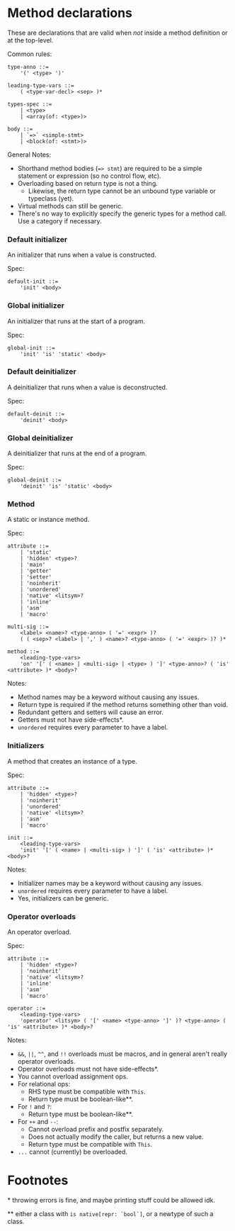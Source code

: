 # Method declarations
These are declarations that are valid when *not* inside a method definition or at the top-level.

Common rules:
```antlr
type-anno ::=
	'(' <type> ')'

leading-type-vars ::=
	( <type-var-decl> <sep> )*

types-spec ::=
	| <type>
	| <array(of: <type>)>

body ::=
	| `=>` <simple-stmt>
	| <block(of: <stmt>)>
```

General Notes:
- Shorthand method bodies (`=> stmt`) are required to be a simple statement or expression (so no control flow, etc).
- Overloading based on return type is not a thing.
	- Likewise, the return type cannot be an unbound type variable or typeclass (yet).
- Virtual methods can still be generic.
- There's no way to explicitly specify the generic types for a method call. Use a category if necessary.

### Default initializer
An initializer that runs when a value is constructed.

Spec:
```antlr
default-init ::=
	'init' <body>
```

### Global initializer
An initializer that runs at the start of a program.

Spec:
```antlr
global-init ::=
	'init' 'is' 'static' <body>
```

### Default deinitializer
A deinitializer that runs when a value is deconstructed.

Spec:
```antlr
default-deinit ::=
	'deinit' <body>
```

### Global deinitializer
A deinitializer that runs at the end of a program.

Spec:
```antlr
global-deinit ::=
	'deinit' 'is' 'static' <body>
```

### Method
A static or instance method.

Spec:
```antlr
attribute ::=
	| 'static'
	| 'hidden' <type>?
	| 'main'
	| 'getter'
	| 'setter'
	| 'noinherit'
	| 'unordered'
	| 'native' <litsym>?
	| 'inline'
	| 'asm'
	| 'macro'

multi-sig ::=
	<label> <name>? <type-anno> ( '=' <expr> )?
	( ( <sep>? <label> | ',' ) <name>? <type-anno> ( '=' <expr> )? )*

method ::=
	<leading-type-vars>
	'on' '[' ( <name> | <multi-sig> | <type> ) ']' <type-anno>? ( 'is' <attribute> )* <body>?
```

Notes:
- Method names may be a keyword without causing any issues.
- Return type is required if the method returns something other than void.
- Redundant getters and setters will cause an error.
- Getters must not have side-effects\*.
- `unordered` requires every parameter to have a label.

### Initializers
A method that creates an instance of a type.

Spec:
```antlr
attribute ::=
	| 'hidden' <type>?
	| 'noinherit'
	| 'unordered'
	| 'native' <litsym>?
	| 'asm'
	| 'macro'

init ::=
	<leading-type-vars>
	'init' '[' ( <name> | <multi-sig> ) ']' ( 'is' <attribute> )* <body>?
```

Notes:
- Initializer names may be a keyword without causing any issues.
- `unordered` requires every parameter to have a label.
- Yes, initializers can be generic.

### Operator overloads
An operator overload.

Spec:
```antlr
attribute ::=
	| 'hidden' <type>?
	| 'noinherit'
	| 'native' <litsym>?
	| 'inline'
	| 'asm'
	| 'macro'

operator ::=
	<leading-type-vars>
	'operator' <litsym> ( '[' <name> <type-anno> ']' )? <type-anno> ( 'is' <attribute> )* <body>?
```

Notes:
- `&&`, `||`, `^^`, and `!!` overloads must be macros, and in general aren't really operator overloads.
- Operator overloads must not have side-effects\*.
- You cannot overload assignment ops.
- For relational ops:
	- RHS type must be compatible with `This`.
	- Return type must be boolean-like\*\*.
- For `!` and `?`:
	- Return type must be boolean-like\*\*.
- For `++` and `--`:
	- Cannot overload prefix and postfix separately.
	- Does not actually modify the caller, but returns a new value.
	- Return type must be compatible with `This`.
- `...` cannot (currently) be overloaded.

# Footnotes

\* throwing errors is fine, and maybe printing stuff could be allowed idk.

\*\* either a class with ``is native[repr: `bool`]``, or a newtype of such a class.